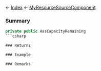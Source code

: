 ← [Index](Api-Index) ← [MyResourceSourceComponent](Sandbox.Game.EntityComponents.MyResourceSourceComponent)

### Summary

```csharp
private public HasCapacityRemaining
```csharp

### Returns

### Example

### Remarks

